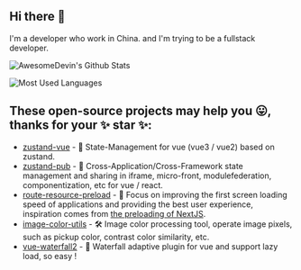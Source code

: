 ## Hi there 👋
I'm a developer who work in China. and I'm trying to be a fullstack developer.

![AwesomeDevin's Github Stats](https://github-readme-stats-git-masterrstaa-rickstaa.vercel.app/api?username=awesomedevin&show_icons=true&theme=highcontrast&count_private=true&border_radius=50%&include_all_commits=true&hide_border=true&icon_color=red)

![Most Used Languages](https://github-readme-stats-git-masterrstaa-rickstaa.vercel.app/api/top-langs/?username=awesomedevin&theme=highcontrast&layout=compact&border_radius=50%&hide_border=true)

## These open-source projects may help you 😛, thanks for your ✨ star ✨:
- [zustand-vue](https://github.com/AwesomeDevin/zustand-vue) - 🐻 State-Management for vue (vue3 / vue2) based on zustand.
- [zustand-pub](https://github.com/AwesomeDevin/zustand-pub) - 🐻 Cross-Application/Cross-Framework state management and sharing in iframe, micro-front, modulefederation, componentization, etc for vue / react.
- [route-resource-preload](https://github.com/AwesomeDevin/route-resource-preload) - 🚀 Focus on improving the first screen loading speed of applications and providing the best user experience, inspiration comes from [the preloading of NextJS](https://web.dev/route-prefetching-in-nextjs/).  
- [image-color-utils](https://github.com/AwesomeDevin/ImageColorUtils) - 🛠 Image color processing tool, operate image pixels, such as pickup color, contrast color similarity, etc.
- [vue-waterfall2](https://github.com/AwesomeDevin/vue-waterfall2) - 🧩 Waterfall adaptive plugin for vue and support lazy load, so easy !





<!-- 
[![AwesomeDevin's GitHub stats](https://github-readme-stats.vercel.app/api?username=awesomedevin&show_icons=true&theme=highcontrast)](https://github.com/anuraghazra/github-readme-stats)

[![Most Used Languages](https://github-readme-stats.vercel.app/api/top-langs/?username=awesomedevin&layout=compact&theme=highcontrast&border_radius=50%&hide_border=true)](https://github.com/anuraghazra/github-readme-stats)
 -->
<!--
**AwesomeDevin/AwesomeDevin** is a ✨ _special_ ✨ repository because its `README.md` (this file) appears on your GitHub profile.

Here are some ideas to get you started:

- 🔭 I’m currently working on ...
- 🌱 I’m currently learning ...
- 👯 I’m looking to collaborate on ...
- 🤔 I’m looking for help with ...
- 💬 Ask me about ...
- 📫 How to reach me: ...
- 😄 Pronouns: ...
- ⚡ Fun fact: ...
-->


